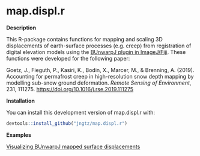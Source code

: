 # map.displ.r

**Description**

This R-package contains functions for mapping and scaling 3D displacements of earth-surface processes (e.g. creep) from registration of digital elevation models using the [BUnwarpJ plugin in ImageJ/Fiji](https://imagej.net/BUnwarpJ). These functions were developed for the following paper:

Goetz, J., Fieguth, P., Kasiri, K., Bodin, X., Marcer, M., & Brenning, A. (2019). Accounting for permafrost creep in high-resolution snow depth mapping by modelling sub-snow ground deformation. *Remote Sensing of Environment*, 231, 111275. https://doi.org/10.1016/j.rse.2019.111275


**Installation**

You can install this development version of map.displ.r with:

```r
devtools::install_github("jngtz/map.displ.r")
```
**Examples**

[Visualizing BUnwarpJ mapped surface displacements](https://jngtz.github.io/map.displ.r/articles/2_Visualizing_surface_displacements.html)
